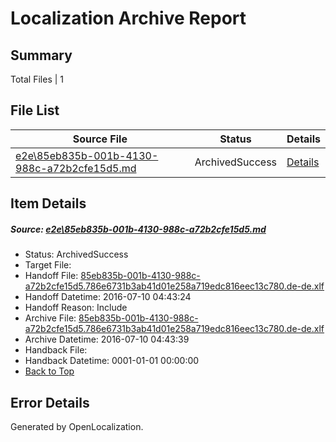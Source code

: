 # <a name='report-top'></a> Localization Archive Report

## Summary
 Total Files | 1

## File List
 Source File | Status | Details 
 ----------- | ------ | ------- 
 [e2e\85eb835b-001b-4130-988c-a72b2cfe15d5.md](https://github.com/OpenLocalizationTestOrg/oltest/blob/fdd4cc11f94b992b3b093fee48ec6da31c1dced1/e2e/85eb835b-001b-4130-988c-a72b2cfe15d5.md) | ArchivedSuccess | [Details](#50d9d6904d02ba83d5455b55cadb5a480c5a10551)

## Item Details
##### <a name='50d9d6904d02ba83d5455b55cadb5a480c5a10551'></a> Source: [e2e\85eb835b-001b-4130-988c-a72b2cfe15d5.md](https://github.com/OpenLocalizationTestOrg/oltest/blob/fdd4cc11f94b992b3b093fee48ec6da31c1dced1/e2e/85eb835b-001b-4130-988c-a72b2cfe15d5.md)
* Status: ArchivedSuccess
* Target File: 
* Handoff File: [85eb835b-001b-4130-988c-a72b2cfe15d5.786e6731b3ab41d01e258a719edc816eec13c780.de-de.xlf](https://github.com/OpenLocalizationTestOrg/olhandoff-e2e/blob/62c2dee0e31794a77d71c2b344c67137914ef205/ol-handoff/OpenLocalizationTestOrg/oltest-dede-fly/ci/ht/85eb835b-001b-4130-988c-a72b2cfe15d5.786e6731b3ab41d01e258a719edc816eec13c780.de-de.xlf)
* Handoff Datetime: 2016-07-10 04:43:24
* Handoff Reason: Include
* Archive File: [85eb835b-001b-4130-988c-a72b2cfe15d5.786e6731b3ab41d01e258a719edc816eec13c780.de-de.xlf](https://github.com/OpenLocalizationTestOrg/olhandoff-e2e/blob/e3bb9d67ac11164e4213e1b21d38b62a07262922/ol-archive/OpenLocalizationTestOrg/oltest-dede-fly/ci/ht/85eb835b-001b-4130-988c-a72b2cfe15d5.786e6731b3ab41d01e258a719edc816eec13c780.de-de.xlf)
* Archive Datetime: 2016-07-10 04:43:39
* Handback File: 
* Handback Datetime: 0001-01-01 00:00:00
* [Back to Top](#report-top)


## Error Details

Generated by OpenLocalization.
